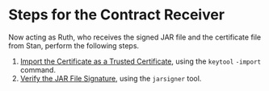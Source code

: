 
# Steps for the Contract Receiver

Now acting as Ruth, who receives the signed JAR file and the certificate file from Stan, perform the following steps.

1. [Import the Certificate as a Trusted Certificate](rstep1.html), using the `keytool` `-import` command.
1. [Verify the JAR File Signature](rstep2.html), using the `jarsigner` tool.
